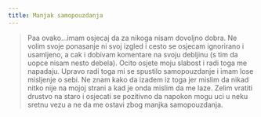 ```yaml
---
title: Manjak samopouzdanja
---
```


> Paa ovako...imam osjecaj da za nikoga nisam dovoljno dobra. Ne volim svoje ponasanje ni svoj izgled i cesto se osjecam ignorirano i usamljeno, a cak i dobivam komentare na svoju debljinu (s tim da uopce nisam nesto debela). Ocito osjete moju slabost i radi toga me napadaju. Upravo radi toga mi se spustilo samopouzdanje i imam lose misljenje o sebi. Ne znam kako da izadem iz toga jer mislim da nikad nitko nije na mojoj strani a kad je onda mislim da me laze. Zelim vratiti drustvo na staro i osjecati se pozitivno da napokon mogu uci u neku sretnu vezu a ne da me ostavi zbog manjka samopouzdanja.
